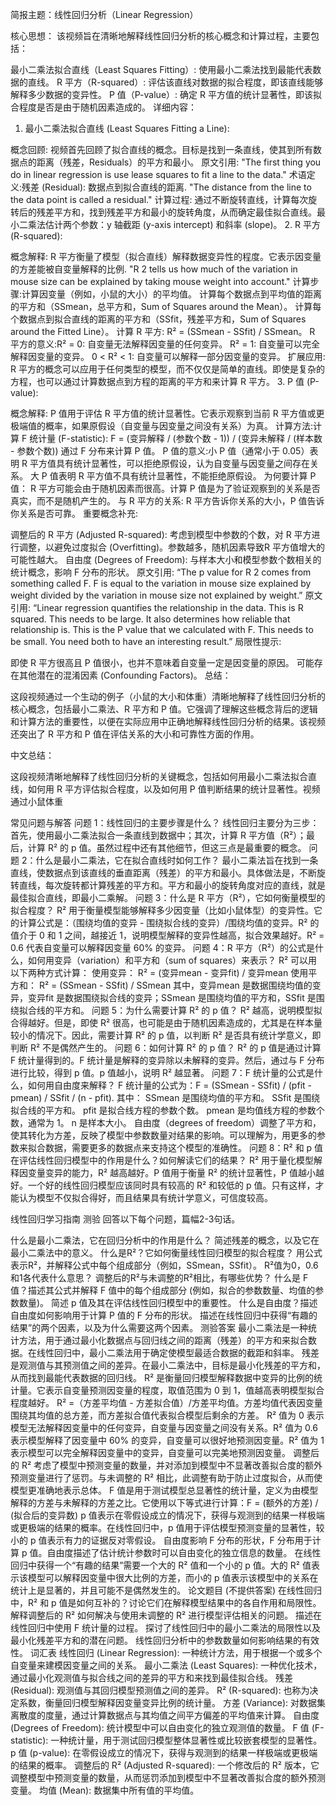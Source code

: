 简报主题：线性回归分析（Linear Regression）

核心思想： 该视频旨在清晰地解释线性回归分析的核心概念和计算过程，主要包括：

最小二乘法拟合直线（Least Squares Fitting）: 使用最小二乘法找到最能代表数据的直线。
R 平方（R-squared）: 评估该直线对数据的拟合程度，即该直线能够解释多少数据的变异性。
P 值（P-value）: 确定 R 平方值的统计显著性，即该拟合程度是否是由于随机因素造成的。
详细内容：

1. 最小二乘法拟合直线 (Least Squares Fitting a Line):

概念回顾: 视频首先回顾了拟合直线的概念。目标是找到一条直线，使其到所有数据点的距离（残差，Residuals）的平方和最小。
原文引用: "The first thing you do in linear regression is use lease squares to fit a line to the data."
术语定义:残差 (Residual): 数据点到拟合直线的距离. "The distance from the line to the data point is called a residual."
计算过程: 通过不断旋转直线，计算每次旋转后的残差平方和，找到残差平方和最小的旋转角度，从而确定最佳拟合直线。最小二乘法估计两个参数：y 轴截距 (y-axis intercept) 和斜率 (slope)。
2. R 平方 (R-squared):

概念解释: R 平方衡量了模型（拟合直线）解释数据变异性的程度。它表示因变量的方差能被自变量解释的比例. "R 2 tells us how much of the variation in mouse size can be explained by taking mouse weight into account."
计算步骤:计算因变量（例如，小鼠的大小）的平均值。
计算每个数据点到平均值的距离的平方和（SSmean，总平方和，Sum of Squares around the Mean）。
计算每个数据点到拟合直线的距离的平方和（SSfit，残差平方和，Sum of Squares around the Fitted Line）。
计算 R 平方: R² = (SSmean - SSfit) / SSmean。
R 平方的意义:R² = 0: 自变量无法解释因变量的任何变异。
R² = 1: 自变量可以完全解释因变量的变异。
0 < R² < 1: 自变量可以解释一部分因变量的变异。
扩展应用: R 平方的概念可以应用于任何类型的模型，而不仅仅是简单的直线。即使是复杂的方程，也可以通过计算数据点到方程的距离的平方和来计算 R 平方。
3. P 值 (P-value):

概念解释: P 值用于评估 R 平方值的统计显著性。它表示观察到当前 R 平方值或更极端值的概率，如果原假设（自变量与因变量之间没有关系）为真。
计算方法:计算 F 统计量 (F-statistic): F = (变异解释 / (参数个数 - 1)) / (变异未解释 / (样本数 - 参数个数))
通过 F 分布来计算 P 值。
P 值的意义:小 P 值（通常小于 0.05）表明 R 平方值具有统计显著性，可以拒绝原假设，认为自变量与因变量之间存在关系。
大 P 值表明 R 平方值不具有统计显著性，不能拒绝原假设。
为何要计算 P 值： R 平方可能会由于随机因素而很高。计算 P 值是为了验证观察到的关系是否真实，而不是随机产生的。
与 R 平方的关系: R 平方告诉你关系的大小，P 值告诉你关系是否可靠。
重要概念补充:

调整后的 R 平方 (Adjusted R-squared): 考虑到模型中参数的个数，对 R 平方进行调整，以避免过度拟合 (Overfitting)。参数越多，随机因素导致R 平方值增大的可能性越大。
自由度 (Degrees of Freedom): 与样本大小和模型参数个数相关的统计概念，影响 F 分布的形状。
原文引用: “The p value for R 2 comes from something called F. F is equal to the variation in mouse size explained by weight divided by the variation in mouse size not explained by weight.”
原文引用: “Linear regression quantifies the relationship in the data. This is R squared. This needs to be large. It also determines how reliable that relationship is. This is the P value that we calculated with F. This needs to be small. You need both to have an interesting result.”
局限性提示:

即使 R 平方很高且 P 值很小，也并不意味着自变量一定是因变量的原因。 可能存在其他潜在的混淆因素 (Confounding Factors)。
总结：

这段视频通过一个生动的例子（小鼠的大小和体重）清晰地解释了线性回归分析的核心概念，包括最小二乘法、R 平方和 P 值。它强调了理解这些概念背后的逻辑和计算方法的重要性，以便在实际应用中正确地解释线性回归分析的结果。该视频还突出了 R 平方和 P 值在评估关系的大小和可靠性方面的作用。

中文总结：

这段视频清晰地解释了线性回归分析的关键概念，包括如何用最小二乘法拟合直线，如何用 R 平方评估拟合程度，以及如何用 P 值判断结果的统计显著性。视频通过小鼠体重

常见问题与解答
问题 1：线性回归的主要步骤是什么？
线性回归主要分为三步：首先，使用最小二乘法拟合一条直线到数据中；其次，计算 R 平方值（R²）；最后，计算 R² 的 p 值。虽然过程中还有其他细节，但这三点是最重要的概念。
问题 2：什么是最小二乘法，它在拟合直线时如何工作？
最小二乘法旨在找到一条直线，使数据点到该直线的垂直距离（残差）的平方和最小。具体做法是，不断旋转直线，每次旋转都计算残差的平方和。平方和最小的旋转角度对应的直线，就是最佳拟合直线，即最小二乘解。
问题 3：什么是 R 平方（R²），它如何衡量模型的拟合程度？
R² 用于衡量模型能够解释多少因变量（比如小鼠体型）的变异性。它的计算公式是：（围绕均值的变异 - 围绕拟合线的变异）/围绕均值的变异。R² 的值介于 0 和 1 之间，越接近 1，说明模型解释的变异性越高，拟合效果越好。R² = 0.6 代表自变量可以解释因变量 60% 的变异。
问题 4：R 平方（R²）的公式是什么，如何用变异（variation）和平方和（sum of squares）来表示？
R² 可以用以下两种方式计算：
使用变异： R² = (变异mean - 变异fit) / 变异mean
使用平方和： R² = (SSmean - SSfit) / SSmean
其中，变异mean 是数据围绕均值的变异，变异fit 是数据围绕拟合线的变异；SSmean 是围绕均值的平方和，SSfit 是围绕拟合线的平方和。
问题 5：为什么需要计算 R² 的 p 值？
R² 越高，说明模型拟合得越好。但是，即使 R² 很高，也可能是由于随机因素造成的，尤其是在样本量较小的情况下。因此，需要计算 R² 的 p 值，以判断 R² 是否具有统计学意义，即判断 R² 不是偶然产生的。
问题 6：如何计算 R² 的 p 值？
R² 的 p 值是通过计算 F 统计量得到的。F 统计量是解释的变异除以未解释的变异。然后，通过与 F 分布进行比较，得到 p 值。p 值越小，说明 R² 越显著。
问题 7：F 统计量的公式是什么，如何用自由度来解释？
F 统计量的公式为：F = (SSmean - SSfit) / (pfit - pmean) / SSfit / (n - pfit).
其中：
SSmean 是围绕均值的平方和。
SSfit 是围绕拟合线的平方和。
pfit 是拟合线方程的参数个数。
pmean 是均值线方程的参数个数，通常为 1。
n 是样本大小。
自由度（degrees of freedom）调整了平方和，使其转化为方差，反映了模型中参数数量对结果的影响。可以理解为，用更多的参数来拟合数据，需要更多的数据点来支持这个模型的准确性。
问题 8：R² 和 p 值在评估线性回归模型中的作用是什么？如何解读它们的结果？
R² 用于量化模型解释因变量变异的能力，R² 越高越好。P 值用于衡量 R² 的统计显著性，P 值越小越好。一个好的线性回归模型应该同时具有较高的 R² 和较低的 p 值。只有这样，才能认为模型不仅拟合得好，而且结果具有统计学意义，可信度较高。

线性回归学习指南
测验
回答以下每个问题，篇幅2-3句话。

什么是最小二乘法，它在回归分析中的作用是什么？
简述残差的概念，以及它在最小二乘法中的意义。
什么是R²？它如何衡量线性回归模型的拟合程度？
用公式表示R²，并解释公式中每个组成部分（例如，SSmean，SSfit）。
R²值为0，0.6和1各代表什么意思？
调整后的R²与未调整的R²相比，有哪些优势？
什么是 F 值？描述其公式并解释 F 值中的每个组成部分 (例如，拟合的参数数量、均值的参数数量)。
简述 p 值及其在评估线性回归模型中的重要性。
什么是自由度？描述自由度如何影响用于计算 P 值的 F 分布的形状。
描述在线性回归中获得“有趣的结果”的两个因素，以及为什么需要这两个因素。
测验答案
最小二乘法是一种统计方法，用于通过最小化数据点与回归线之间的距离（残差）的平方和来拟合数据。在线性回归中，最小二乘法用于确定使模型最适合数据的截距和斜率。
残差是观测值与其预测值之间的差异。在最小二乘法中，目标是最小化残差的平方和，从而找到最能代表数据的回归线。
R² 是衡量回归模型解释数据中变异的比例的统计量。它表示自变量预测因变量的程度，取值范围为 0 到 1，值越高表明模型拟合程度越好。
R² =（方差平均值 - 方差拟合值）/方差平均值。方差均值代表因变量围绕其均值的总方差，而方差拟合值代表拟合模型后剩余的方差。
R² 值为 0 表示模型无法解释因变量中的任何变异，自变量与因变量之间没有关系。R² 值为 0.6 表示模型解释了因变量中 60% 的变异，自变量可以很好地预测因变量。R² 值为 1 表示模型可以完全解释因变量中的变异，自变量可以完美地预测因变量。
调整后的 R² 考虑了模型中预测变量的数量，并对添加到模型中不显著改善拟合度的额外预测变量进行了惩罚。与未调整的 R² 相比，此调整有助于防止过度拟合，从而使模型更准确地表示总体。
F 值是用于测试模型总显著性的统计量，定义为由模型解释的方差与未解释的方差之比。它使用以下等式进行计算：F = (额外的方差) / (拟合后的变异数)
p 值表示在零假设成立的情况下，获得与观测到的结果一样极端或更极端的结果的概率。在线性回归中，p 值用于评估模型预测变量的显著性，较小的 p 值表示有力的证据反对零假设。
自由度影响 F 分布的形状，F 分布用于计算 p 值。自由度描述了估计统计参数时可以自由变化的独立信息的数量。
在线性回归中获得一个“有趣的结果”需要一个大的 R² 值和一个小的 p 值。大的 R² 值表示该模型可以解释因变量中很大比例的方差，而小的 p 值表示该模型中的关系在统计上是显著的，并且可能不是偶然发生的。
论文题目 (不提供答案)
在线性回归中，R² 和 p 值是如何互补的？讨论它们在解释模型结果中的各自作用和局限性。
解释调整后的 R² 如何解决与使用未调整的 R² 进行模型评估相关的问题。
描述在线性回归中使用 F 统计量的过程。
探讨了线性回归中的最小二乘法的局限性以及最小化残差平方和的潜在问题。
线性回归分析中的参数数量如何影响结果的有效性。
词汇表
线性回归 (Linear Regression): 一种统计方法，用于根据一个或多个自变量来建模因变量之间的关系。
最小二乘法 (Least Squares): 一种优化技术，通过最小化观测值与拟合线之间的差异的平方和来找到最佳拟合线。
残差 (Residual): 观测值与其回归模型预测值之间的差异。
R² (R-squared): 也称为决定系数，衡量回归模型解释因变量变异比例的统计量。
方差 (Variance): 对数据集离散度的度量，通过计算数据点与其均值之间平方偏差的平均值来计算。
自由度 (Degrees of Freedom): 统计模型中可以自由变化的独立观测值的数量。
F 值 (F-statistic): 一种统计量，用于测试回归模型整体显著性或比较嵌套模型的显著性。
p 值 (p-value): 在零假设成立的情况下，获得与观测到的结果一样极端或更极端的结果的概率。
调整后的 R² (Adjusted R-squared): 一个修改后的 R² 版本，它调整模型中预测变量的数量，从而惩罚添加到模型中不显著改善拟合度的额外预测变量。
均值 (Mean): 数据集中所有值的平均值。